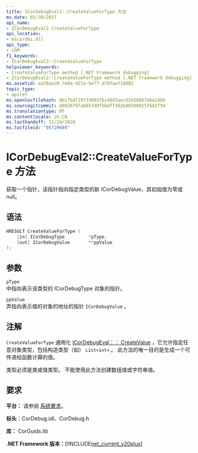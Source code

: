 ```yaml
---
title: ICorDebugEval2::CreateValueForType 方法
ms.date: 03/30/2017
api_name:
- ICorDebugEval2.CreateValueForType
api_location:
- mscordbi.dll
api_type:
- COM
f1_keywords:
- ICorDebugEval2::CreateValueForType
helpviewer_keywords:
- CreateValueForType method [.NET Framework debugging]
- ICorDebugEval2::CreateValueForType method [.NET Framework debugging]
ms.assetid: ea38ae20-7e0a-427a-be77-d78fae719d82
topic_type:
- apiref
ms.openlocfilehash: 0b17bd729733665fbc4645aecd2e588b7eba14bb
ms.sourcegitcommit: d8020797a6657d0fbbdff362b80300815f682f94
ms.translationtype: MT
ms.contentlocale: zh-CN
ms.lasthandoff: 11/24/2020
ms.locfileid: "95729689"
---
```

# <a name="icordebugeval2createvaluefortype-method"></a>ICorDebugEval2::CreateValueForType 方法

获取一个指针，该指针指向指定类型的新 ICorDebugValue，其初始值为零或 null。  
  
## <a name="syntax"></a>语法  
  
```cpp  
HRESULT CreateValueForType (  
    [in] ICorDebugType         *pType,  
    [out] ICorDebugValue       **ppValue  
);  
```  
  
## <a name="parameters"></a>参数  

 `pType`  
 中指向表示该类型的 ICorDebugType 对象的指针。  
  
 `ppValue`  
 弄指向表示值的对象的地址的指针 `ICorDebugValue` 。  
  
## <a name="remarks"></a>注解  

 `CreateValueForType` 通用化 [ICorDebugEval：： CreateValue](icordebugeval-createvalue-method.md) ，它允许指定任意对象类型，包括构造类型（如） `List<int>` 。 此方法的唯一目的是生成一个可传递给函数计算的值。  
  
 类型必须是类或值类型。 不能使用此方法创建数组值或字符串值。  
  
## <a name="requirements"></a>要求  

 **平台：** 请参阅 [系统要求](../../get-started/system-requirements.md)。  
  
 **标头**：CorDebug.idl、CorDebug.h  
  
 **库：** CorGuids.lib  
  
 **.NET Framework 版本：**[!INCLUDE[net_current_v20plus](../../../../includes/net-current-v20plus-md.md)]
